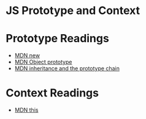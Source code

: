 # JS Prototype and Context

# Prototype Readings 
* [MDN new]
* [MDN Object prototype]
* [MDN inheritance and the prototype chain]

# Context Readings
* [MDN this]



[MDN new]: https://developer.mozilla.org/en-US/docs/Web/JavaScript/Reference/Operators/new

[MDN Object prototype]: https://developer.mozilla.org/en-US/docs/Web/JavaScript/Reference/Global_Objects/Object/prototype 

[MDN inheritance and the prototype chain]: https://developer.mozilla.org/en-US/docs/Web/JavaScript/Inheritance_and_the_prototype_chain

[MDN this]: https://developer.mozilla.org/en-US/docs/Web/JavaScript/Reference/Operators/this

